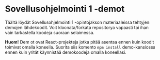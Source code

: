 # Sovellusohjelmointi 1 -demot

Täältä löydät Sovellusohjelmointi 1 -opintojakson materiaaleissa tehtyjen demojen lähdekoodit. Voit kloonata/forkata repositorya vapaasti tai ihan vain tarkastella koodeja suoraan selaimessa.

__Huom!__ Dem ot ovat React-projekteja jotka pitää asentaa ennen kuin koodit toimivat omalla koneella. Suorita siis komento `npm install` demo-kansiossa ennen kuin yrität käynnistää demokoodeja omalla koneellasi.
  
